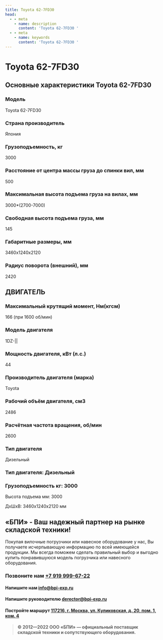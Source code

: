 ```yaml
---
title: Toyota 62-7FD30
head:
  - - meta
    - name: description
      content: 'Toyota 62-7FD30 '
  - - meta
    - name: keywords 
      content: 'Toyota 62-7FD30 '
---
```


# Toyota 62-7FD30
## Основные характеристики Toyota 62-7FD30

### Модель
Toyota 62-7FD30
### Страна производитель
Япония
### Грузоподъемность, кг
3000
### Расстояние от центра массы груза до cпинки вил, мм
500
### Максимальная высота подъема груза на вилах, мм
3000*(2700-7000)
### Свободная высота подъема груза, мм
145
### Габаритные размеры, мм
3460х1240x2120
### Радиус поворота (внешний), мм
2420

## ДВИГАТЕЛЬ
### Максимальный крутящий момент, Нм(кгсм)
166 (при 1600 об/мин)
### Модель двигателя
1DZ-||
### Мощность двигателя, кВт (л.с.)
44
### Производитель двигателя (марка)
Toyota
### Рабочий объём двигателя, см3
2486
### Расчётная частота вращения, об/мин
2600
### Тип двигателя
Дизельный

### Тип двигателя: Дизельный

### Грузоподъемность кг: 3000

Высота подъема мм: 3000

ДxШxВ: 3460x1240x2120 мм





## «БПИ» - Ваш надежный партнер на рынке складской техники!

Покупая вилочные погрузчики или навесное оборудование у нас, Вы получаете исчерпывающую информацию по всей имеющейся продукции. Мы всегда поможем сделать правильный выбор и выгодно купить понравившуюся модель погрузчика или навесного оборудования.


### Позвоните нам <a href="tel:+79199996722">+7 919 999-67-22</a>

#### Напишите нам <a href="mailto:info@bpi-exp.ru">info@bpi-exp.ru</a>

#### Напишите руководителю <a href="mailto:derector@bpi-exp.ru">derector@bpi-exp.ru</a>

#### Постройте маршрут <a href="https://yandex.ru/maps/213/moscow/?from=api-maps&ll=37.560718%2C55.567506&mode=routes&origin=jsapi_2_1_79&rtext=~55.567988%2C37.560664&rtt=mt&ruri=~&z=19">117216, г. Москва, ул. Куликовская, д. 20, пом. 1, ком. 4</a>

> **© 2012—2022 ООО «БПИ» — официальный поставщик складской техники и сопутствующего оборудования.**
